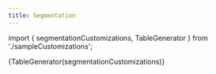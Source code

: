 ```yaml
---
title: Segmentation
---
```




import { segmentationCustomizations, TableGenerator } from './sampleCustomizations';

{TableGenerator(segmentationCustomizations)}
